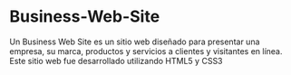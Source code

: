 # Business-Web-Site
Un Business Web Site es un sitio web diseñado para presentar una empresa, su marca, productos y servicios a clientes y visitantes en línea. Este sitio web fue desarrollado utilizando HTML5 y CSS3
